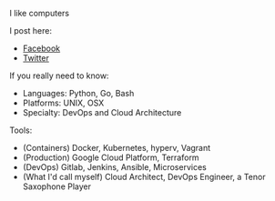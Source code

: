 I like computers

I post here:
- [Facebook](https://www.facebook.com/alec.cunningham)
- [Twitter](https://twitter.com/accunningham96)

If you really need to know:

- Languages: Python, Go, Bash
- Platforms: UNIX, OSX
- Specialty: DevOps and Cloud Architecture

Tools:
- (Containers) Docker, Kubernetes, hyperv, Vagrant
- (Production) Google Cloud Platform, Terraform
- (DevOps) Gitlab, Jenkins, Ansible, Microservices
- (What I'd call myself) Cloud Architect, DevOps Engineer, a Tenor Saxophone Player
